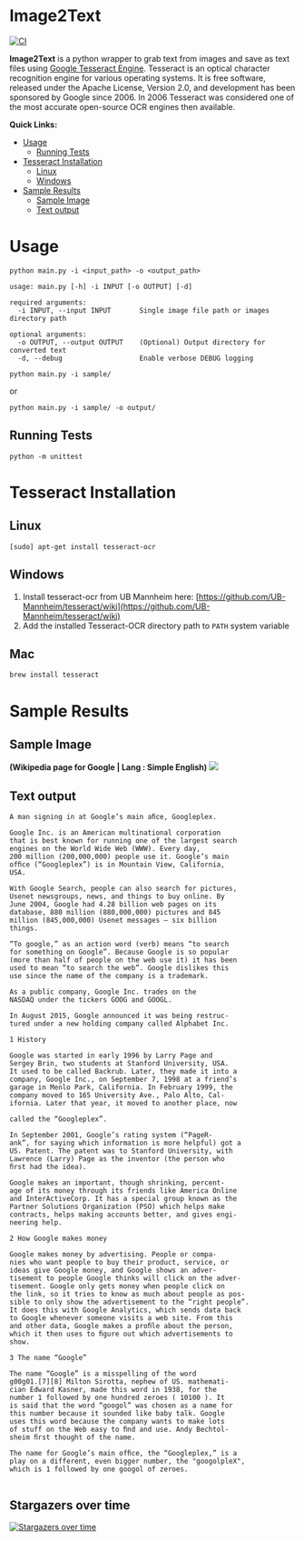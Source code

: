 # Image2Text
[![CI](https://github.com/prabhakar267/image2text/actions/workflows/ci.yml/badge.svg)](https://github.com/prabhakar267/image2text/actions/workflows/ci.yml)

**Image2Text** is a python wrapper to grab text from images and save as text files using [Google Tesseract Engine](https://github.com/tesseract-ocr/tesseract). Tesseract is an optical character recognition engine for various operating systems. It is free software, released under the Apache License, Version 2.0, and development has been sponsored by Google since 2006. In 2006 Tesseract was considered one of the most accurate open-source OCR engines then available.

**Quick Links:**
+ [Usage](#usage)
    + [Running Tests](#running-tests)
+ [Tesseract Installation](#tesseract-installation)
    + [Linux](#linux)
    + [Windows](#windows)
+ [Sample Results](#sample-results)
    + [Sample Image](#sample-image)
    + [Text output](#text-output)


# Usage
```shell
python main.py -i <input_path> -o <output_path>
```
```
usage: main.py [-h] -i INPUT [-o OUTPUT] [-d]

required arguments:
  -i INPUT, --input INPUT       Single image file path or images directory path

optional arguments:
  -o OUTPUT, --output OUTPUT    (Optional) Output directory for converted text
  -d, --debug                   Enable verbose DEBUG logging
```

```shell
python main.py -i sample/
```
or
```
python main.py -i sample/ -o output/
```

## Running Tests
```
python -m unittest
```

# Tesseract Installation
## Linux
```
[sudo] apt-get install tesseract-ocr
```
## Windows
1. Install tesseract-ocr from UB Mannheim here: [https://github.com/UB-Mannheim/tesseract/wiki](https://github.com/UB-Mannheim/tesseract/wiki)
2. Add the installed Tesseract-OCR directory path to `PATH` system variable

## Mac
```
brew install tesseract
```

# Sample Results
## Sample Image
**(Wikipedia page for Google | Lang : Simple English)**
![](/sample/file-page1.jpg?raw=true)

## Text output
```
A man signing in at Google’s main aﬁce, Googleplex.

Google Inc. is an American multinational corporation
that is best known for running one of the largest search
engines on the World Wide Web (WWW). Every day,
200 million (200,000,000) people use it. Google’s main
ofﬁce (“Googleplex”) is in Mountain View, California,
USA.

With Google Search, people can also search for pictures,
Usenet newsgroups, news, and things to buy online. By
June 2004, Google had 4.28 billion web pages on its
database, 880 million (880,000,000) pictures and 845
million (845,000,000) Usenet messages — six billion
things.

“To google,” as an action word (verb) means “to search
for something on Google”. Because Google is so popular
(more than half of people on the web use it) it has been
used to mean “to search the web”. Google dislikes this
use since the name of the company is a trademark.

As a public company, Google Inc. trades on the
NASDAQ under the tickers GOOG and GOOGL.

In August 2015, Google announced it was being restruc-
tured under a new holding company called Alphabet Inc.

1 History

Google was started in early 1996 by Larry Page and
Sergey Brin, two students at Stanford University, USA.
It used to be called Backrub. Later, they made it into a
company, Google Inc., on September 7, 1998 at a friend’s
garage in Menlo Park, California. In February 1999, the
company moved to 165 University Ave., Palo Alto, Cal-
ifornia. Later that year, it moved to another place, now

called the “Googleplex”.

In September 2001, Google’s rating system (“PageR-
ank”, for saying which information is more helpful) got a
US. Patent. The patent was to Stanford University, with
Lawrence (Larry) Page as the inventor (the person who
ﬁrst had the idea).

Google makes an important, though shrinking, percent-
age of its money through its friends like America Online
and InterActiveCorp. It has a special group known as the
Partner Solutions Organization (PSO) which helps make
contracts, helps making accounts better, and gives engi-
neering help.

2 How Google makes money

Google makes money by advertising. People or compa-
nies who want people to buy their product, service, or
ideas give Google money, and Google shows an adver-
tisement to people Google thinks will click on the adver-
tisement. Google only gets money when people click on
the link, so it tries to know as much about people as pos-
sible to only show the advertisement to the “right people”.
It does this with Google Analytics, which sends data back
to Google whenever someone visits a web site. From this
and other data, Google makes a proﬁle about the person,
which it then uses to ﬁgure out which advertisements to
show.

3 The name “Google”

The name “Google” is a misspelling of the word
g00g01.[7][8] Milton Sirotta, nephew of US. mathemati-
cian Edward Kasner, made this word in 1938, for the
number 1 followed by one hundred zeroes ( 10100 ). It
is said that the word “googol” was chosen as a name for
this number because it sounded like baby talk. Google
uses this word because the company wants to make lots
of stuff on the Web easy to ﬁnd and use. Andy Bechtol-
sheim ﬁrst thought of the name.

The name for Google’s main ofﬁce, the “Googleplex,” is a
play on a different, even bigger number, the "googolpleX",
which is 1 followed by one googol of zeroes.


```

## Stargazers over time

[![Stargazers over time](https://starchart.cc/prabhakar267/image2text.svg)](https://starchart.cc/prabhakar267/image2text)
